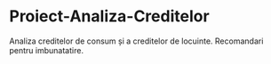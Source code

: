 # Proiect-Analiza-Creditelor
Analiza creditelor de consum și a creditelor de locuinte.  Recomandari pentru imbunatatire.
